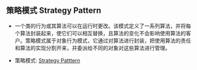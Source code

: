 ## 策略模式 Strategy Pattern
- 一个类的行为或其算法可以在运行时更改。该模式定义了一系列算法，并将每个算法封装起来，使它们可以相互替换，且算法的变化不会影响使用算法的客户。策略模式属于对象行为模式，它通过对算法进行封装，把使用算法的责任和算法的实现分割开来，并委派给不同的对象对这些算法进行管理。

- 策略模式: [Strategy Patttern](https://github.com/jack-ningtz/DesignPattern/tree/main/StrategyDesignPattern/StrategyDesignPattern.cs "Strategy  Design")
